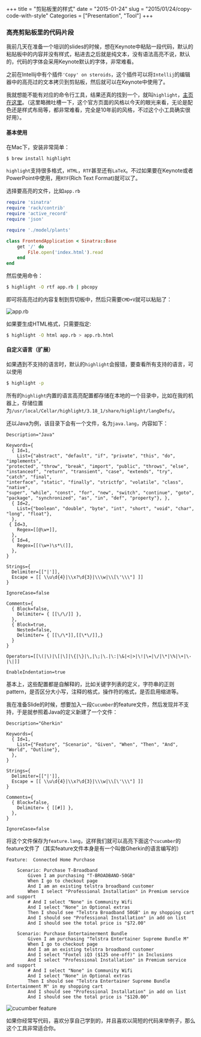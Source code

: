 +++
title = "剪贴板里的样式"
date = "2015-01-24"
slug = "2015/01/24/copy-code-with-style"
Categories = ["Presentation", "Tool"]
+++

### 高亮剪贴板里的代码片段
我前几天在准备一个培训的slides的时候，想在Keynote中粘贴一段代码，默认的粘贴板中的内容并没有样式，粘进去之后就是纯文本，没有语法高亮不说，默认的，代码的字体会采用Keynote默认的字体，非常难看。

之前在Intellij中有个插件`'Copy' on steroids`，这个插件可以将`Intellij`的编辑器中的高亮过的文本拷贝到剪贴板，然后就可以在Keynote中使用了。

我就想能不能有对应的命令行工具，结果还真的找到一个，就叫`highlight`，[主页在这里](http://www.andre-simon.de/doku/highlight/en/highlight.php)。（这里略微吐槽一下，这个官方页面的风格以今天的眼光来看，无论是配色还是样式布局等，都非常难看，完全是10年前的风格，不过这个小工具确实很好用）。

#### 基本使用

在Mac下，安装非常简单：

```sh
$ brew install highlight
```

`highlight`支持很多格式，`HTML`，`RTF`甚至还有`LaTeX`。不过如果要在Keynote或者PowerPoint中使用，用`RTF`(Rich Text Format)就可以了。

选择要高亮的文件，比如`app.rb`

```rb
require 'sinatra'
require 'rack/contrib'
require 'active_record'
require 'json'

require './model/plants'

class FrontendApplication < Sinatra::Base
    get '/' do
        File.open('index.html').read
    end
end
```

然后使用命令：

```sh
$ highlight -O rtf app.rb | pbcopy
```

即可将高亮过的内容复制到剪切板中，然后只需要`CMD+V`就可以粘贴了：

![app.rb](/images/2015/01/ruby-highlight-resized.png)

如果要生成HTML格式，只需要指定:


```sh
$ highlight -O html app.rb > app.rb.html
```

#### 自定义语言（扩展）

如果遇到不支持的语言时，默认的`highlight`会报错，要查看所有支持的语言，可以使用

```sh
$ highlight -p
```

所有的`highlight`内置的语言高亮配置都存储在本地的一个目录中，比如在我的机器上，存储位置为`/usr/local/Cellar/highlight/3.18_1/share/highlight/langDefs/`。

还以Java为例，该目录下会有一个文件，名为`java.lang`，内容如下：

```
Description="Java"

Keywords={
  { Id=1,
    List={"abstract", "default", "if", "private", "this", "do", "implements",
"protected", "throw", "break", "import", "public", "throws", "else",
"instanceof", "return", "transient", "case", "extends", "try", "catch", "final",
"interface", "static", "finally", "strictfp", "volatile", "class", "native",
"super", "while", "const", "for", "new", "switch", "continue", "goto",
"package", "synchronized", "as", "in", "def", "property"}, },
  { Id=2,
    List={"boolean", "double", "byte", "int", "short", "void", "char", "long", "float"},
  },
 { Id=3,
    Regex=[[@\w+]],
  },
  { Id=4,
    Regex=[[(\w+)\s*\(]],
  },
}

Strings={
  Delimiter=[["|']],
  Escape = [[ \\u\d{4}|\\x?\d{3}|\\\w|\\[\'\\\"] ]]
}

IgnoreCase=false

Comments={
  { Block=false,
    Delimiter= { [[\/\/]] },
  },
  { Block=true,
    Nested=false,
    Delimiter= { [[\/\*]],[[\*\/]],}
  }
}

Operators=[[\(|\)|\[|\]|\{|\}|\,|\;|\.|\:|\&|<|>|\!|\=|\/|\*|\%|\+|\-|\|]]

EnableIndentation=true
```

基本上，这些配置都是自解释的，比如关键字列表的定义，字符串的正则pattern，是否区分大小写，注释的格式，操作符的格式，是否启用缩进等。

我在准备Slide的时候，想要加入一段`Cucumber`的feature文件，然后发现并不支持，于是就参照着Java的定义新建了一个文件：

```
Description="Gherkin"

Keywords={
  { Id=1,
    List={"Feature", "Scenario", "Given", "When", "Then", "And", "World", "Outline"},
  },
}

Strings={
  Delimiter=[["|']],
  Escape = [[ \\u\d{4}|\\x?\d{3}|\\\w|\\[\'\\\"] ]]
}

Comments={
  { Block=false,
    Delimiter= { [[#]] },
  },
}

IgnoreCase=false
```

将这个文件保存为`feature.lang`，这样我们就可以高亮下面这个`cucumber`的feature文件了（其实feature文件本身是有一个叫做Gherkin的语言编写的）

```gherkin
Feature:  Connected Home Purchase

	Scenario: Purchase T-Broadband
		Given I am purchasing "T-BROADBAND-50GB"
		When I go to checkout page
		And I am an existing telstra broadband customer
		When I select "Professional Installation" in Premium service and support
		# And I select "None" in Community Wifi
		And I select "None" in Optional extras
		Then I should see "Telstra Broadband 50GB" in my shopping cart
		And I should see "Professional Installation" in add on list
		And I should see the total price is "$72.00"

	Scenario: Purchase Entertainerment Bundle
		Given I am purchasing "Telstra Entertainer Supreme Bundle M"
		When I go to checkout page
		And I am an existing telstra broadband customer
		And I select "Foxtel iQ3 ($125 one-off)" in Inclusions
		And I select "Professional Installation" in Premium service and support
		# And I select "None" in Community Wifi
		And I select "None" in Optional extras
		Then I should see "Telstra Entertainer Supreme Bundle Entertainment M" in my shopping cart
		And I should see "Professional Installation" in add on list
		And I should see the total price is "$120.00"

```

![cucumber feature](/images/2015/01/feature-highlight-resized.png)

如果你经常写代码，喜欢分享自己学到的，并且喜欢以简短的代码来举例子，那么这个工具非常适合你。

